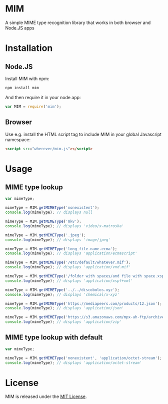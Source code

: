 # MIM

A simple MIME type recognition library that works in both browser and Node.JS apps

# Installation

## Node.JS


Install MIM with npm:

```bash
npm install mim
```

And then require it in your node app:

```javascript
var MIM = require('mim');
```

## Browser

Use e.g. install the HTML script tag to include MIM in your global Javascript namespace:

```html
<script src="wherever/mim.js"></script>
```

# Usage


## MIME type lookup

```javascript
var mimeType;

mimeType = MIM.getMIMEType('nonexistent');
console.log(mimeType); // displays null

mimeType = MIM.getMIMEType('mkv');
console.log(mimeType); // displays 'video/x-matroska'

mimeType = MIM.getMIMEType('.jpeg');
console.log(mimeType); // displays 'image/jpeg'

mimeType = MIM.getMIMEType('long_file-name.ecma');
console.log(mimeType); // displays 'application/ecmascript'

mimeType = MIM.getMIMEType('/etc/default/whatever.mif');
console.log(mimeType); // displays 'application/vnd.mif'

mimeType = MIM.getMIMEType('/folder with spaces/and file with space.xspf');
console.log(mimeType); // displays 'application/xspf+xml'

mimeType = MIM.getMIMEType('../../discobolos.xyz');
console.log(mimeType); // displays 'chemical/x-xyz'

mimeType = MIM.getMIMEType('https://mediapeers.com/products/12.json');
console.log(mimeType); // displays 'application/json'

mimeType = MIM.getMIMEType('https://s3.amazonaws.com/mpx-ah-ftp/archive_2.zip?token=hello-world);
console.log(mimeType); // displays 'application/zip'
```

## MIME type lookup with default

```javascript
var mimeType;

mimeType = MIM.getMIMEType('nonexistent', 'application/octet-stream');
console.log(mimeType); // displays 'application/octet-stream'
```

# License

MIM is released under the [MIT License](./LICENSE.md).
